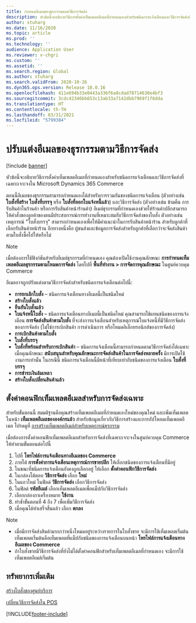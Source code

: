 ```yaml
---
title: กำหนดอีเมลของธุรกรรมตามวิธีการจัดส่ง
description: หัวข้อนี้จะอธิบายวิธีการตั้งค่าเท็มเพลตอีเมลที่กำหนดเองสำหรับชนิดการแจ้งเตือนและวิธีการจัดส่งที่เฉพาะเจาะจงใน Microsoft Dynamics 365 Commerce
author: stuharg
ms.date: 11/16/2020
ms.topic: article
ms.prod: ''
ms.technology: ''
audience: Application User
ms.reviewer: v-chgri
ms.custom: ''
ms.assetid: ''
ms.search.region: Global
ms.author: stuharg
ms.search.validFrom: 2020-10-26
ms.dyn365.ops.version: Release 10.0.16
ms.openlocfilehash: 411e694b33e0443a336f6a8cdad78714630e4bf3
ms.sourcegitcommit: 3cdc42346bb653c13ab33a7142dbb7969f1f6dda
ms.translationtype: HT
ms.contentlocale: th-TH
ms.lasthandoff: 03/31/2021
ms.locfileid: "5799384"
---
```

# <a name="customize-transactional-emails-by-mode-of-delivery"></a>ปรับแต่งอีเมลของธุรกรรมตามวิธีการจัดส่ง

[!include [banner](includes/banner.md)]

หัวข้อนี้จะอธิบายวิธีการตั้งค่าเท็มเพลตอีเมลที่กำหนดเองสำหรับชนิดการแจ้งเตือนและวิธีการจัดส่งที่เฉพาะเจาะจงใน Microsoft Dynamics 365 Commerce

ตอนนี้อีเมลของธุรกรรมสามารถกำหนดเองได้สำหรับการรวมกันของชนิดการแจ้งเตือน (ตัวอย่างเช่น **ใบสั่งที่สร้าง** **ใบสั่งที่บรรจุ** หรือ  **ใบสั่งที่ออกใบแจ้งหนี้แล้ว**) และวิธีการจัดส่ง (ตัวอย่างเช่น ข้ามคืน การรับสินค้าในร้านค้า หรือการรับสินค้าหน้าร้านค้า) อีเมล์ธุรกรรมที่กำหนดเองช่วยให้ร้านค้าปลีกสามารถให้คำสั่งของลูกค้าของตนมีประสบการณ์การทำงานที่เหมาะสมกับวิธีการจัดส่งของใบสั่ง ตัวอย่างเช่น เหตุการณ์ "ใบสั่งบรรจุ" สามารถกำหนดเองเพื่อให้มีคำแนะนำในการรับสินค้าหน้าร้าน สำหรับลูกค้าที่เลือกรับสินค้าหน้าร้าน อีกทางหนึ่งคือ ผู้ขนส่งและข้อมูลการจัดส่งสำหรับลูกค้าที่เลือกว่าจะจัดส่งสินค้าตามใบสั่งซื้อไปให้หรือไม่

> [!NOTE]
> เมื่อต้องการใช้ฟังก์ชันสำหรับอีเมล์ธุรกรรมที่กำหนดเอง คุณต้องเปิดใช้งานคุณลักษณะ **การกำหนดเท็มเพลตอีเมลธุรกรรมตามโหมดการจัดส่ง** โดยไปที่ **พื้นที่ทำงาน \> การจัดการคุณลักษณะ** ในศูนย์ควบคุม Commerce

อีเมลอาจถูกปรับแต่งตามวิธีการจัดส่งสำหรับชนิดการแจ้งเตือนต่อไปนี้:

- **การยกเลิกใบสั่ง** – ชนิดการแจ้งเตือนทางอีเมลนี้เป็นชนิดใหม่
- **สร้างใบสั่งแล้ว**
- **ยืนยันใบสั่งแล้ว**
- **ใบแจ้งหนี้ใบสั่ง** – ชนิดการแจ้งเตือนทางอีเมลนี้เป็นชนิดใหม่ คุณสามารถใช้แทนชนิดของการแจ้งเตือน **การจัดส่งสินค้าตามใบสั่ง** ที่จะส่งการแจ้งเตือนสำหรับเหตุการณ์ใบแจ้งหนี้ที่มีวิธีการจัดส่งของการจัดส่ง (ไม่ใช่การเบิกสินค้า การดำเนินการ หรือโหมดอิเล็กทรอนิกส์ของการจัดส่ง)
- **การเบิกสินค้าตามใบสั่ง**
- **ใบสั่งที่บรรจุ**
- **ใบสั่งที่พร้อมสำหรับการเบิกสินค้า** – ชนิดการแจ้งเตือนนี้สามารถกำหนดตามวิธีการจัดส่งได้เฉพาะเมื่อคุณลักษณะ **สนับสนุนสำหรับคุณลักษณะการจัดส่งสินค้าในการจัดส่งหลายครั้ง** มีการเปิดใช้งานการเท่านั้น ในกรณีนี้ ชนิดการแจ้งเตือนนี้มีหน้าที่เทียบเท่ากับชนิดของการแจ้งเตือน **ใบสั่งที่บรรจุ**
- **การชำระเงินล้มเหลว**
- **สร้างใบสั่งเปลี่ยนสินค้าแล้ว**

## <a name="configure-email-templates-for-specific-modes-of-delivery"></a>ตั้งค่าคอนฟิกเท็มเพลตอีเมลสำหรับการจัดส่งเฉพาะ

สำหรับขั้นตอนนี้ สมมติฐานคือคุณสร้างเท็มเพลตอีเมลที่กำหนดเองใหม่ของคุณใหม่ และเพิ่มเท็มเพลตในหน้า **เท็มเพลตอีเมลขององค์กรแล้ว** สำหรับข้อมูลเกี่ยวกับวิธีการสร้างและการอัปโหลดเท็มเพลตอีเมล โปรดดูที่ [การสร้างเท็มเพลตอีเมล์สำหรับเหตุการณ์ธุรกรรม](email-templates-transactions.md)

เมื่อต้องการตั้งค่าคอนฟิกเท็มเพลตอีเมลสำหรับการจัดส่งที่เฉพาะเจาะจงในศูนย์ควบคุม Commerce ให้ทำตามขั้นตอนต่อไปนี้

1. ไปที่ **โพรไฟล์การแจ้งเตือนทางอีเมลของ Commerce**
1. ภายใต้ **การตั้งค่าการแจ้งเตือนเหตุการณ์การขายปลีก** ให้เลือกชนิดของการแจ้งเตือนที่มีอยู่
1. ในขณะที่ชนิดการแจ้งเตือนยังคงถูกเลือกอยู่ ให้เลือก **ตั้งค่าคอนฟิกวิธีการจัดส่ง**
1. ในกล่องโต้ตอบ **วิธีการจัดส่ง** เลือก **ใหม่**
1. ในแถวใหม่ ในฟิลด์ **วิธีการจัดส่ง** เลือกวิธีการจัดส่ง
1. ในฟิลด์ **รหัสอีเมล์** เลือกเท็มเพลตอีเมลเพื่อแม็ปกับวิธีการจัดส่ง
1. เลือกกล่องกาเครื่องหมาย **ใช้งาน**
1. ทำซ้ำขั้นตอนที่ 4 ถึง 7 เพื่อเพิ่มวิธีการจัดส่ง
1. เมื่อคุณได้ทำเสร็จสิ้นแล้ว เลือก **ตกลง**

> [!NOTE]
> - เมื่อมีการจัดส่งสินค้ามากกว่าหนึ่งโหมดอยู่ระหว่างรายการในใบสั่งขาย จะมีการใช้เท็มเพลตเริ่มต้น เท็มเพลตเริ่มต้นคือเท็มเพลตที่แม็ปกับชนิดของการแจ้งเตือนบนหน้า **โพรไฟล์การแจ้งเตือนทางอีเมลของ Commerce**
> - ถ้าใบสั่งขายมีวิธีการจัดส่งที่ยังไม่ได้ตั้งค่าคอนฟิกสำหรับเท็มเพลตอีเมลที่กำหนดเอง จะมีการใช้เท็มเพลตอีเมล์เริ่มต้น

## <a name="additional-resources"></a>ทรัพยากรเพิ่มเติม

[สร้างใบสั่งของศูนย์บริการ](tasks/create-call-center-orders.md)

[เปลี่ยนวิธีการจัดส่งใน POS](pos-change-delivery-mode.md)


[!INCLUDE[footer-include](../includes/footer-banner.md)]